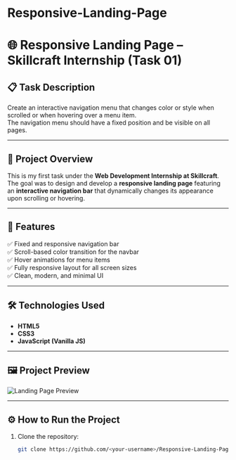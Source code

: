 # Responsive-Landing-Page
# 🌐 Responsive Landing Page – Skillcraft Internship (Task 01)

## 📋 Task Description
Create an interactive navigation menu that changes color or style when scrolled or when hovering over a menu item.  
The navigation menu should have a fixed position and be visible on all pages.

---

## 🚀 Project Overview
This is my first task under the **Web Development Internship at Skillcraft**.  
The goal was to design and develop a **responsive landing page** featuring an **interactive navigation bar** that dynamically changes its appearance upon scrolling or hovering.

---

## 🧩 Features
✅ Fixed and responsive navigation bar  
✅ Scroll-based color transition for the navbar  
✅ Hover animations for menu items  
✅ Fully responsive layout for all screen sizes  
✅ Clean, modern, and minimal UI  

---

## 🛠️ Technologies Used
- **HTML5**  
- **CSS3**  
- **JavaScript (Vanilla JS)**  

---

## 🖼️ Project Preview
![Landing Page Preview](https://via.placeholder.com/800x400.png?text=Responsive+Landing+Page+Preview)

---

## ⚙️ How to Run the Project
1. Clone the repository:
   ```bash
   git clone https://github.com/<your-username>/Responsive-Landing-Page.git
